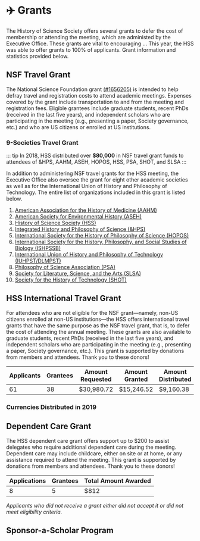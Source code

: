 # ✈️ Grants

The History of Science Society offers several grants to defer the cost of membership or attending the meeting, which are administed by the Executive Office. These grants are vital to encouraging ... This year, the HSS was able to offer grants to 100% of applicants. Grant information and statistics provided below.

## NSF Travel Grant
The National Science Foundation grant [(#1656205)](https://www.nsf.gov/awardsearch/showAward?AWD_ID=1656205&HistoricalAwards=false) is intended to help defray travel and registration costs to attend academic meetings. Expenses covered by the grant include transportation to and from the meeting and registration fees. Eligible grantees include graduate students, recent PhDs (received in the last five years), and independent scholars who are participating in the meeting (e.g., presenting a paper, Society governance, etc.) and who are US citizens or enrolled at US institutions.

<nsfEmployment class="graph" />

### 9-Societies Travel Grant
::: tip
In 2018, HSS distributed over **$80,000** in NSF travel grant funds to attendees of &amp;HPS, AAHM, ASEH, HOPOS, HSS, PSA, SHOT, and SLSA
:::

In addition to administering NSF travel grants for the HSS meeting, the Executive Office also oversee the grant for eight other academic societies as well as for the International Union of History and Philosophy of Technology. The entire list of organizations included in this grant is listed below.

1. [American Association for the History of Medicine (AAHM)](http://www.histmed.org/)
2. [American Society for Environmental History (ASEH)](https://aseh.net/)
3. [History of Science Society (HSS)](https://hssonline.org)
4. [Integrated History and Philosophy of Science (&HPS)](http://integratedhps.org/en/)
5. [International Society for the History of Philosophy of Science (HOPOS)](http://hopos.org/)
6. [International Society for the History, Philosophy, and Social Studies of Biology (ISHPSSB)](https://www.ishpssb.org/)
7. [International Union of History and Philosophy of Technology (IUHPST/DLMPST)](http://dlmps.org/)
8. [Philosophy of Science Association (PSA)](https://www.philsci.org/)
9. [Society for Literature, Science, and the Arts (SLSA)](https://www.litsciarts.org/)
10. [Society for the History of Technology (SHOT)](https://www.historyoftechnology.org/)

## HSS International Travel Grant
For attendees who are not eligible for the NSF grant&mdash;namely, non-US citizens enrolled at non-US institutions&mdash;the HSS offers international travel grants that have the same purpose as the NSF travel grant, that is, to defer the cost of attending the annual meeting. These grants are also available to graduate students, recent PhDs (received in the last five years), and independent scholars who are participating in the meeting (e.g., presenting a paper, Society governance, etc.). This grant is supported by donations from members and attendees. Thank you to these donors!

| Applicants | Grantees | Amount Requested | Amount Granted | Amount Distributed | Average Award |
| --- | --- | --- | --- | --- | --- |
| 61 | 38 | $30,980.72 | $15,246.52 | $9,160.38 | $241.06 |

### Currencies Distributed in 2019
<div class="currency-container">
<template v-for="currency in sortedArray">
<div  class="currency">
    <img class="currency-img" :src="currency.img" alt="" aria-hidden="true" loading="lazy">
    <p class="currency-name">{{ currency.name }}</p>
</div>
</template>
</div>

## Dependent Care Grant
The HSS dependent care grant offers support up to $200 to assist delegates who require additional dependent care during the meeting. Dependent care may include childcare, either on site or at home, or any assistance required to attend the meeting. This grant is supported by donations from members and attendees. Thank you to these donors!

| Applications | Grantees | Total Amount Awarded |
| --- | --- | --- |
| 8 | 5 | $812 |

*Applicants who did not receive a grant either did not accept it or did not meet eligibility criteria.*

## Sponsor-a-Scholar Program


<script>
export default {
    data() {
        return {
            currencies: [{
                name: 'PayPal',
                img: 'https://www.paypalobjects.com/webstatic/mktg/logo/pp_cc_mark_111x69.jpg'
                }, {
                name: 'USD (United States dollar)',
                img: 'https://upload.wikimedia.org/wikipedia/en/thumb/a/a4/Flag_of_the_United_States.svg/200px-Flag_of_the_United_States.svg.png'
                }, {
                name: 'EUR (Euro)',
                img:  'https://upload.wikimedia.org/wikipedia/commons/thumb/b/b7/Flag_of_Europe.svg/200px-Flag_of_Europe.svg.png'
                }, {
                name: 'GBP (Pound sterling)',
                img: 'https://upload.wikimedia.org/wikipedia/en/thumb/a/ae/Flag_of_the_United_Kingdom.svg/200px-Flag_of_the_United_Kingdom.svg.png'
                }, {
                name: 'CAD (Canadian dollar)',
                img: 'https://upload.wikimedia.org/wikipedia/commons/thumb/d/d9/Flag_of_Canada_%28Pantone%29.svg/200px-Flag_of_Canada_%28Pantone%29.svg.png'
                }, {
                name: 'INR (Indian rupee)',
                img:  'https://upload.wikimedia.org/wikipedia/en/thumb/4/41/Flag_of_India.svg/200px-Flag_of_India.svg.png'
                }, {
                name: 'MXN (Mexican peso)',
                img: 'https://upload.wikimedia.org/wikipedia/commons/thumb/f/fc/Flag_of_Mexico.svg/200px-Flag_of_Mexico.svg.png'
                }, {
                name: 'DKK (Danish krone)',
                img: 'https://upload.wikimedia.org/wikipedia/commons/thumb/9/9c/Flag_of_Denmark.svg/200px-Flag_of_Denmark.svg.png'
                }, {
                name: 'HKD (Hong Kong dollar)',
                img: 'https://upload.wikimedia.org/wikipedia/commons/thumb/5/5b/Flag_of_Hong_Kong.svg/200px-Flag_of_Hong_Kong.svg.png'
                }, {
                name: 'HRK (Croatian kuna)',
                img: 'https://upload.wikimedia.org/wikipedia/commons/thumb/1/1b/Flag_of_Croatia.svg/200px-Flag_of_Croatia.svg.png'
                }, {
                name: 'JPY (Japanese yen)',
                img: 'https://upload.wikimedia.org/wikipedia/en/thumb/9/9e/Flag_of_Japan.svg/200px-Flag_of_Japan.svg.png'
                }, {
                name: 'BRL (Brazilian real)',
                img: 'https://upload.wikimedia.org/wikipedia/en/thumb/0/05/Flag_of_Brazil.svg/200px-Flag_of_Brazil.svg.png'
                }
            ]
    }
},
computed: {
    sortedArray: function() {
        function compare(a, b) {
        if (a.name < b.name)
          return -1;
        if (a.name > b.name)
          return 1;
        return 0;
      }

      return this.currencies.sort(compare);
    }
}
}

</script>

<style scoped lang="stylus">
.currency-container
    display: flex
    margin: 1em 0
    flex-wrap: wrap
    justify-content: space-around
.currency
    height: 150px
    max-width: 100px
    margin: .75em
.currency-img
    width: 100%

</style>